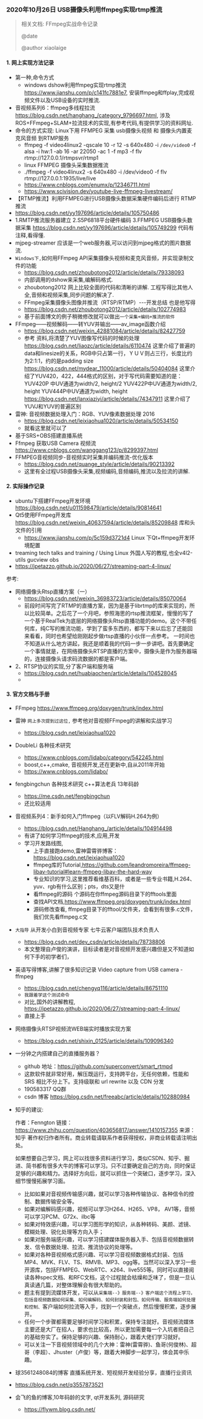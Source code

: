 ### 2020年10月26日 USB摄像头利用ffmpeg实现rtmp推流

> 相关文档: FFmpeg实战命令记录
>
> @date
>
> @author xiaolaige

#### 1. 网上实现方法记录

- 第一种,命令方式
  - windows dshow利用ffmpeg实现rtmp推流  https://www.jianshu.com/p/c141fc7881e7,  安装ffmpeg和ffplay,完成视频文件以及USB设备的实时推流.
- 音视频系列6：ffmpeg多线程拉流   https://blog.csdn.net/hanghang_/category_9796697.html, 涉及ROS+FFmpeg+SLAM+拉流技术的实现,有参考代码,有提供学习的资料网址.
- 命令的方式实现: Linux下用 FFMPEG 采集 usb摄像头视频 和 摄像头内置麦克风音频 到RTMP服务
  - ffmpeg -f video4linux2 -qscale 10 -r 12 -s 640x480 -i `/dev/video0` -f alsa -i hw:1 -ab 16 -ar 22050 -ac 1 -f mp3 -f flv rtmp://127.0.0.1/rtmpsvr/rtmp1
  - linux FFMPEG 摄像头采集数据推流
  - ./ffmpeg -f video4linux2 -s  640x480 -i /dev/video0  -f flv rtmp://127.0.0.1:1935/live/live
  - https://www.cnblogs.com/enumx/p/12346711.html
  - https://www.scivision.dev/youtube-live-ffmpeg-livestream/
-  【RTMP推流】利用FFMPEG进行USB摄像头数据采集硬件编码后进行 RTMP推流
  - https://blog.csdn.net/yy197696/article/details/105750486
  - 1.RMTP推流服务器建立
    2.S5P6818平台硬件编码
    3.FFMPEG USB摄像头数据采集 https://blog.csdn.net/yy197696/article/details/105749299  代码有注释,看得懂.
  - mjpeg-streamer  应该是一个web服务器,可以访问到mjpeg格式的图片数据流.
- `Windows下,`如何用FFmpeg API采集摄像头视频和麦克风音频，并实现录制文件的功能
  - https://blog.csdn.net/zhoubotong2012/article/details/79338093
  - 内部调用的dshow来采集,编解码格式.
  - zhoubotong2012 网上比较全面的代码和清晰的讲解. 工程写得比其他人全,音频和视频采集,同步问题的解决了.
  - FFmpeg采集摄像头图像并推流（RTSP/RTMP）---开发总结 也是他写得
  - https://blog.csdn.net/zhoubotong2012/article/details/102774983
  - 基于前面博文的例子稍微修改就可以做出`一个采集+编码+推流的软件`
- FFmpeg——视频解码——转YUV并输出——av_image函数介绍
  - https://blog.csdn.net/weixin_42881084/article/details/82427759
  - 参考 资料,将清楚了YUV图像写代码的时候的处理
    https://blog.csdn.net/liaozc/article/details/6110474 
    这里介绍了普遍的data和linesize的关系，RGB中只占第一行，ＹＵＶ则占三行，长度比约为2:1:1，约的是padding size 
    https://blog.csdn.net/mydear_11000/article/details/50404084 
    这里介绍了YUV420，422，444格式的区别，对于写代码需要知道的是： 
    YUV420P 中UV通道为width/2, height/2 
    YUV422P中UV通道为width/2, height 
    YUV444P中UV通道为width, height 
    https://blog.csdn.net/lanxiaziyi/article/details/74347911 
    这里介绍了YUVJ和YUV的普遍区别 
- 雷神: 音视频数据处理入门：RGB、YUV像素数据处理 2016
  - https://blog.csdn.net/leixiaohua1020/article/details/50534150
  - 就看这里就可以了
- 基于SRS+OBS搭建直播系统
- Ffmpeg 获取USB Camera 视频流  https://www.cnblogs.com/wanggang123/p/8299397.html
- FFMPEG音视频同步-音视频实时采集并编码推流-优化版本
  - https://blog.csdn.net/quange_style/article/details/90213392
  - 这里有全过程USB摄像头采集,视频编码,音频编码,推流以及拉流的讲解.

#### 2. 实际操作记录

- ubuntu下搭建FFmpeg开发环境 https://blog.csdn.net/u011598479/article/details/90814641
- Qt5使用FFmpeg开发库  https://blog.csdn.net/weixin_40637594/article/details/85209848 库和头文件的引用
  - https://www.jianshu.com/p/5c159d3721d4  Linux 下Qt+ffmpeg开发环境配置
- treaming tech talks and training / Using Linux 外国人写的教程,也全v4l2-utils gucview obs
- https://jpetazzo.github.io/2020/06/27/streaming-part-4-linux/



参考:

- 网络摄像头Rtsp直播方案（一）
  -  https://blog.csdn.net/weixin_36983723/article/details/85070064
  - 前段时间写完了RTMP的直播方案，因为是基于librtmp的库来实现的，所以比较简单。之后花了一个月吧，参照海思的rtsp推流框架，慢慢的写了一个基于RealTek为底层的网络摄像头Rtsp直播功能的demo。这个不带任何库，纯C写的推流功能，学到了蛮多东西的，都写下来以后忘了还能回来看看，同时也希望给刚刚起步做rtsp直播的小伙伴一点参考。
    一时间也不知道从什么地方讲起，我还是顺着我的代码一步一步讲吧。首先要确定一个事情就是，在网络摄像头RTSP直播的方案中，摄像头是作为服务器端的，连接摄像头请求码流数据的都是客户端。
- 2、RTSP协议的实现,分了客户端和服务端
  - https://blog.csdn.net/huabiaochen/article/details/104528045
  - 

#### 3. 官方文档与手册

- FFmpeg https://www.ffmpeg.org/doxygen/trunk/index.html

- 雷神  `网上多次提到过这位,` 参考他对音视频FFmpeg的讲解和实战学习
  
  - https://blog.csdn.net/leixiaohua1020
  
- DoubleLi  各种技术研究
  - https://www.cnblogs.com/lidabo/category/542245.html
  - boost,c++,cmake, 音视频开发,还在更新中,自从2011年开始
  - https://www.cnblogs.com/lidabo/
  
- fengbingchun 各种技术研究 c++算法老兵 13年码龄
  - https://me.csdn.net/fengbingchun
  - 还比较适用
  
- 音视频系列4：新手如何入门ffmpeg（以FLV解码H.264为例）
  - https://blog.csdn.net/Hanghang_/article/details/104914498
  - 有讲了如何学习ffmpeg的技术,应用,开发
  - 学习开发路线图,
    - 上手直接跑demo,雷神雷霄骅博客：https://blog.csdn.net/leixiaohua1020
    - ffmpeg库的Tutorial,https://github.com/leandromoreira/ffmpeg-libav-tutorial#learn-ffmpeg-libav-the-hard-way
    - 专业知识的学习,这里推荐看维基百科，或者是一些专业书籍,H.264、yuv、rgb有什么区别；pts，dts又是什
    - 看ffmpeg的源码 个源码在你ffmpeg源码目录下的fftools里面
    - 查找API文档,https://www.ffmpeg.org/doxygen/trunk/index.html
    - 源码修改查看, ffmpeg目录下的fftool/文件夹，会看到有很多.c文件，我们优先看ffmpeg.c文
  
- `大指导` 从开发小白到音视频专家 七牛云客户端团队技术负责人
  - https://blog.csdn.net/dev_csdn/article/details/78738806
  - 本文整理自卢俊的演讲，目标读者是对音视频开发感兴趣但是又不知道如何下手的初学者们，
  
- 英语写得博客,讲解了很多知识记录 Video capture from USB camera - ffmpeg
  -  https://blog.csdn.net/chengyq116/article/details/86751110
  - `我跟着学这个测试命令`
  - 对比,国外的讲解教程, https://jpetazzo.github.io/2020/06/27/streaming-part-4-linux/
  - 直接上手
  
- 网络摄像头RTSP视频流WEB端实时播放实现方案
  
  - https://blog.csdn.net/shixin_0125/article/details/109096340
  
- 一分钟之内搭建自己的直播服务器？

  - github 地址：https://github.com/superconvert/smart_rtmpd
  - 这款软件就非常好用，解压既运行，支持跨平台，无任何依赖，性能和 SRS 相比不分上下。支持级联和 url rewrite 以及 CDN 分发
  - 190583317 QQ群
  - csdn 博客 https://blog.csdn.net/freeabc/article/details/102880984

- 知乎的建议:

  作者：Fenngton
  链接：https://www.zhihu.com/question/403656817/answer/1410157355
  来源：知乎
  著作权归作者所有。商业转载请联系作者获得授权，非商业转载请注明出处。

  如果想要自己学习，网上可以找很多资料进行学习，类似CSDN、知乎、掘进、简书都有很多大牛的博客可以学习。只不过要确定自己的方向，同时保证足够的兴趣和精力。选择好方向后，就可以抓住一个突破口，逐步学习，深入细节慢慢拓展学习面。

  - 比如如果对音视频传输感兴趣，就可以学习各种传输协议、各种信令的控制、数据传输安全等。
  - 如果对编解码感兴趣，视频可以学习H264、H265、VP8， AV1等，音频可以学习PCM、G72x、ilbc等
  - 如果对特效感兴趣，可以学习图形学的知识，从各种转码、美颜、滤镜、模糊处理、锐化处理等方向入手；
  - 如果对服务端感兴趣，可以学习搭建媒体服务器入手、包括音视频数据转发、信令数据处理、拉流、推流协议的处理等。
  - 如果对各种音视频格式感兴趣、可以学习音视频数据格式封装、包括MP4、MVK、FLV、TS、RMVB、MP3、ogg等。当然可以深入学习一些开源库，包括FFMPEG、WebRTC、x264、live555等。同时可以直接阅读各种spec文档、和RFC文档，这个过程就会枯燥和乏味了，但是一旦认真读通几篇，对整体理解会有很大帮助的。
  - 题主有提到流媒体开发，可以从`采集端--》服务端--》客户端这个流程上学习，包括音视频数据如何采集、如何编解码、如何封装和封包、如何传输、服务端如何处理和控制、`客户端如何拉流等入手，找到一个突破点，然后慢慢积累，逐步展开。
  - 任何一个步骤都需要足够时间学习和积累，保持专注就好。音视频流媒体主要还是大厂在招人，要求也比较高，所以更加需要每一个入坑者把自己的基础夯实了。保持足够的兴趣、保持耐心，跟着大佬们学习就好。
  - 可以关注一下音视频领域中的几个大神：雷神(雷霄骅)、鱼哥(何俊林)、超哥（李超）、Jhuster（卢俊）等，跟着大神脚步一起学习，体会其中乐趣。
  
- 球3561248084的博客
  直播系统开发、短视频开发经验分享，直播行业资讯

- https://blog.csdn.net/q3557873521

- 会飞的鱼的博客,10年码龄的文字, qt开发系列, 源码研究
  
  -   https://flywm.blog.csdn.net/